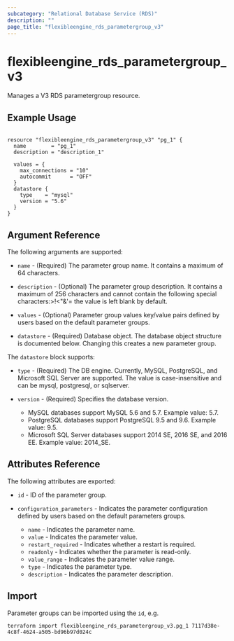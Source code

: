 ```yaml
---
subcategory: "Relational Database Service (RDS)"
description: ""
page_title: "flexibleengine_rds_parametergroup_v3"
---
```


# flexibleengine_rds_parametergroup_v3

Manages a V3 RDS parametergroup resource.

## Example Usage

```hcl

resource "flexibleengine_rds_parametergroup_v3" "pg_1" {
  name        = "pg_1"
  description = "description_1"

  values = {
    max_connections = "10"
    autocommit      = "OFF"
  }
  datastore {
    type    = "mysql"
    version = "5.6"
  }
}

```

## Argument Reference

The following arguments are supported:

* `name` - (Required) The parameter group name. It contains a maximum of 64 characters.

* `description` - (Optional) The parameter group description. It contains a maximum of 256 characters and
  cannot contain the following special characters:>!<"&'= the value is left blank by default.

* `values` - (Optional) Parameter group values key/value pairs defined by users based on the default parameter groups.

* `datastore` - (Required) Database object. The database object structure is documented below.
  Changing this creates a new parameter group.

The `datastore` block supports:

* `type` - (Required) The DB engine. Currently, MySQL, PostgreSQL, and Microsoft SQL Server are supported.
  The value is case-insensitive and can be mysql, postgresql, or sqlserver.

* `version` - (Required) Specifies the database version.

  + MySQL databases support MySQL 5.6 and 5.7. Example value: 5.7.
  + PostgreSQL databases support PostgreSQL 9.5 and 9.6. Example value: 9.5.
  + Microsoft SQL Server databases support 2014 SE, 2016 SE, and 2016 EE. Example value: 2014_SE.

## Attributes Reference

The following attributes are exported:

* `id` -  ID of the parameter group.

* `configuration_parameters` - Indicates the parameter configuration defined by users based on the default parameters groups.

  + `name` - Indicates the parameter name.
  + `value` - Indicates the parameter value.
  + `restart_required` - Indicates whether a restart is required.
  + `readonly` - Indicates whether the parameter is read-only.
  + `value_range` - Indicates the parameter value range.
  + `type` - Indicates the parameter type.
  + `description` - Indicates the parameter description.

## Import

Parameter groups can be imported using the `id`, e.g.

```shell
terraform import flexibleengine_rds_parametergroup_v3.pg_1 7117d38e-4c8f-4624-a505-bd96b97d024c
```
